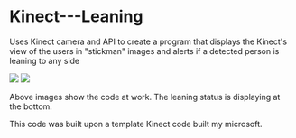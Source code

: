 # Kinect---Leaning
Uses Kinect camera and API to create a program that displays the Kinect's view of the users in "stickman" images and alerts if a detected person is leaning to any side

<img src = "https://cloud.githubusercontent.com/assets/14356838/18961875/82397e52-863c-11e6-8956-6c7f63d9508d.png">

<img src = "https://cloud.githubusercontent.com/assets/14356838/18961874/8237ec5e-863c-11e6-87e7-21d42d26aef4.png">

Above images show the code at work. The leaning status is displaying at the bottom.



This code was built upon a template Kinect code built my microsoft.
